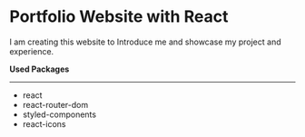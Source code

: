 # Portfolio Website with React

I am creating this website to Introduce me and showcase my project and experience.

**Used Packages**
___

* react
* react-router-dom
* styled-components
* react-icons